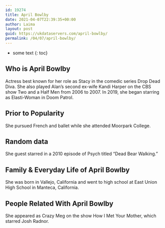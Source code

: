 ```yaml
---
id: 19274
title: April Bowlby
date: 2021-04-07T22:39:35+00:00
author: Laima
layout: post
guid: https://ukdataservers.com/april-bowlby/
permalink: /04/07/april-bowlby/
---
```


* some text
{: toc}


## Who is April Bowlby
                  
                  
                  
Actress best known for her role as Stacy in the comedic series Drop Dead Diva. She also played Alan&#8217;s second ex-wife Kandi Harper on the CBS show Two and a Half Men from 2006 to 2007. In 2019, she began starring as Elasti-Woman in Doom Patrol.
                  
              
            
              
            
                
                
                
## Prior to Popularity
                  
                  
                  
She pursued French and ballet while she attended Moorpark College. 
                  
              
            
              
            
                
                
                
## Random data
                  
                  
                  
She guest starred in a 2010 episode of Psych titled &#8220;Dead Bear Walking.&#8221; 
                  
              
            
              
            
                
                
                
## Family & Everyday Life of April Bowlby
                  
                  
                  
She was born in Vallejo, California and went to high school at East Union High School in Manteca, California. 
                  
              
            
              
            
                
                
                
## People Related With April Bowlby
                  
                  
                  
She appeared as Crazy Meg on the show How I Met Your Mother, which starred Josh Radnor. 
                  
              
            
              
            
                
              
            
              
              
            
            
              
            
          
          
          